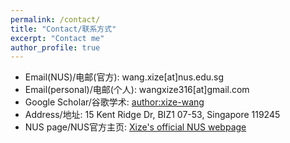 ```yaml
---
permalink: /contact/
title: "Contact/联系方式"
excerpt: "Contact me"
author_profile: true
---
```



* Email(NUS)/电邮(官方): wang.xize[at]nus.edu.sg
* Email(personal)/电邮(个人): wangxize316[at]gmail.com
* Google Scholar/谷歌学术: [author:xize-wang](https://scholar.google.com/citations?user=25k04X0AAAAJ&hl=en)
* Address/地址: 15 Kent Ridge Dr, BIZ1 07-53, Singapore 119245
* NUS page/NUS官方主页: [Xize's official NUS webpage](https://bizfaculty.nus.edu.sg/faculty-details/?profId=672)

